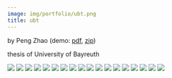 ```yaml
---
image: img/portfolio/ubt.png
title: ubt
---
```


by Peng Zhao (demo: [pdf](https://github.com/pzhaonet/bookdownplus/raw/master/inst2/ubt/showcase/ubt.pdf), [zip](https://github.com/pzhaonet/bookdownplus/raw/master/inst/templates/ubt.zip))

thesis of University of Bayreuth

<!--more-->

[![](https://github.com/pzhaonet/bookdownplus/raw/master/inst2/ubt/showcase/cover.png)](https://github.com/pzhaonet/bookdownplus/raw/master/inst2/ubt/showcase/cover.png)
[![](https://github.com/pzhaonet/bookdownplus/raw/master/inst2/ubt/showcase/ubt11.png)](https://github.com/pzhaonet/bookdownplus/raw/master/inst2/ubt/showcase/ubt11.png)
[![](https://github.com/pzhaonet/bookdownplus/raw/master/inst2/ubt/showcase/ubt13.png)](https://github.com/pzhaonet/bookdownplus/raw/master/inst2/ubt/showcase/ubt13.png)
[![](https://github.com/pzhaonet/bookdownplus/raw/master/inst2/ubt/showcase/ubt16.png)](https://github.com/pzhaonet/bookdownplus/raw/master/inst2/ubt/showcase/ubt16.png)
[![](https://github.com/pzhaonet/bookdownplus/raw/master/inst2/ubt/showcase/ubt18.png)](https://github.com/pzhaonet/bookdownplus/raw/master/inst2/ubt/showcase/ubt18.png)
[![](https://github.com/pzhaonet/bookdownplus/raw/master/inst2/ubt/showcase/ubt19.png)](https://github.com/pzhaonet/bookdownplus/raw/master/inst2/ubt/showcase/ubt19.png)
[![](https://github.com/pzhaonet/bookdownplus/raw/master/inst2/ubt/showcase/ubt2.png)](https://github.com/pzhaonet/bookdownplus/raw/master/inst2/ubt/showcase/ubt2.png)
[![](https://github.com/pzhaonet/bookdownplus/raw/master/inst2/ubt/showcase/ubt23.png)](https://github.com/pzhaonet/bookdownplus/raw/master/inst2/ubt/showcase/ubt23.png)
[![](https://github.com/pzhaonet/bookdownplus/raw/master/inst2/ubt/showcase/ubt24.png)](https://github.com/pzhaonet/bookdownplus/raw/master/inst2/ubt/showcase/ubt24.png)
[![](https://github.com/pzhaonet/bookdownplus/raw/master/inst2/ubt/showcase/ubt26.png)](https://github.com/pzhaonet/bookdownplus/raw/master/inst2/ubt/showcase/ubt26.png)
[![](https://github.com/pzhaonet/bookdownplus/raw/master/inst2/ubt/showcase/ubt28.png)](https://github.com/pzhaonet/bookdownplus/raw/master/inst2/ubt/showcase/ubt28.png)
[![](https://github.com/pzhaonet/bookdownplus/raw/master/inst2/ubt/showcase/ubt30.png)](https://github.com/pzhaonet/bookdownplus/raw/master/inst2/ubt/showcase/ubt30.png)
[![](https://github.com/pzhaonet/bookdownplus/raw/master/inst2/ubt/showcase/ubt38.png)](https://github.com/pzhaonet/bookdownplus/raw/master/inst2/ubt/showcase/ubt38.png)
[![](https://github.com/pzhaonet/bookdownplus/raw/master/inst2/ubt/showcase/ubt4.png)](https://github.com/pzhaonet/bookdownplus/raw/master/inst2/ubt/showcase/ubt4.png)
[![](https://github.com/pzhaonet/bookdownplus/raw/master/inst2/ubt/showcase/ubt44.png)](https://github.com/pzhaonet/bookdownplus/raw/master/inst2/ubt/showcase/ubt44.png)
[![](https://github.com/pzhaonet/bookdownplus/raw/master/inst2/ubt/showcase/ubt6.png)](https://github.com/pzhaonet/bookdownplus/raw/master/inst2/ubt/showcase/ubt6.png)
[![](https://github.com/pzhaonet/bookdownplus/raw/master/inst2/ubt/showcase/ubt8.png)](https://github.com/pzhaonet/bookdownplus/raw/master/inst2/ubt/showcase/ubt8.png)
[![](https://github.com/pzhaonet/bookdownplus/raw/master/inst2/ubt/showcase/ubt9.png)](https://github.com/pzhaonet/bookdownplus/raw/master/inst2/ubt/showcase/ubt9.png)

